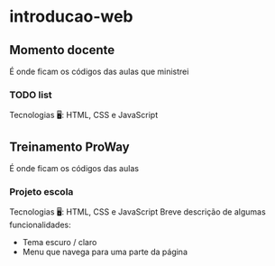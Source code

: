 # introducao-web

## Momento docente
É onde ficam os códigos das aulas que ministrei

### TODO list
Tecnologias 🖥: HTML, CSS e JavaScript


## Treinamento ProWay
É onde ficam os códigos das aulas


### Projeto escola
Tecnologias 🖥: HTML, CSS e JavaScript
Breve descrição de algumas funcionalidades:
- Tema escuro / claro
- Menu que navega para uma parte da página
